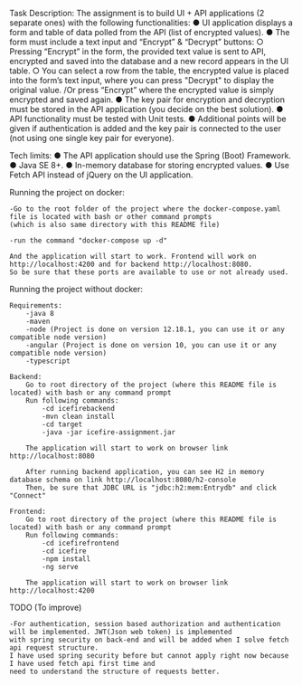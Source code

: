 Task Description:
    The assignment is to build UI + API applications (2 separate ones) with the following
    functionalities:
    ● UI application displays a form and table of data polled from the API (list of encrypted
    values).
    ● The form must include a text input and “Encrypt” & “Decrypt” buttons:
    ○ Pressing “Encrypt” in the form, the provided text value is sent to API, encrypted
    and saved into the database and a new record appears in the UI table.
    ○ You can select a row from the table, the encrypted value is placed into the form’s
    text input, where you can press "Decrypt" to display the original value.
    /Or press “Encrypt” where the encrypted value is simply encrypted and saved
    again.
    ● The key pair for encryption and decryption must be stored in the API application (you
    decide on the best solution).
    ● API functionality must be tested with Unit tests.
    ● Additional points will be given if authentication is added and the key pair is connected
    to the user (not using one single key pair for everyone).
    
   Tech limits:
    ● The API application should use the Spring (Boot) Framework.
    ● Java SE 8+.
    ● In-memory database for storing encrypted values.
    ● Use Fetch API instead of jQuery on the UI application.

Running the project on docker:
    
    -Go to the root folder of the project where the docker-compose.yaml file is located with bash or other command prompts 
    (which is also same directory with this README file)
    
    -run the command "docker-compose up -d"
    
    And the application will start to work. Frontend will work on http://localhost:4200 and for backend http://localhost:8080. 
    So be sure that these ports are available to use or not already used.
    
Running the project without docker:

    Requirements:
        -java 8
        -maven
        -node (Project is done on version 12.18.1, you can use it or any compatible node version)
        -angular (Project is done on version 10, you can use it or any compatible node version)
        -typescript
        
    Backend:
        Go to root directory of the project (where this README file is located) with bash or any command prompt
        Run following commands:
            -cd icefirebackend
            -mvn clean install
            -cd target
            -java -jar icefire-assignment.jar
        
        The application will start to work on browser link http://localhost:8080
        
        After running backend application, you can see H2 in memory database schema on link http://localhost:8080/h2-console
        Then, be sure that JDBC URL is "jdbc:h2:mem:Entrydb" and click "Connect"
        
    Frontend:
        Go to root directory of the project (where this README file is located) with bash or any command prompt
        Run following commands:
            -cd icefirefrontend
            -cd icefire
            -npm install
            -ng serve
            
        The application will start to work on browser link http://localhost:4200
        
    
TODO (To improve)

    -For authentication, session based authorization and authentication will be implemented. JWT(Json web token) is implemented
    with spring security on back-end and will be added when I solve fetch api request structure.
    I have used spring security before but cannot apply right now because I have used fetch api first time and 
    need to understand the structure of requests better.